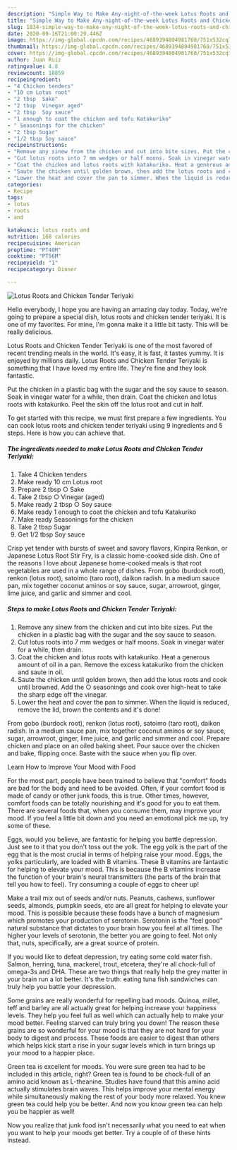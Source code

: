 ```yaml
---
description: "Simple Way to Make Any-night-of-the-week Lotus Roots and Chicken Tender Teriyaki"
title: "Simple Way to Make Any-night-of-the-week Lotus Roots and Chicken Tender Teriyaki"
slug: 1834-simple-way-to-make-any-night-of-the-week-lotus-roots-and-chicken-tender-teriyaki
date: 2020-09-16T21:00:29.446Z
image: https://img-global.cpcdn.com/recipes/4689394804981760/751x532cq70/lotus-roots-and-chicken-tender-teriyaki-recipe-main-photo.jpg
thumbnail: https://img-global.cpcdn.com/recipes/4689394804981760/751x532cq70/lotus-roots-and-chicken-tender-teriyaki-recipe-main-photo.jpg
cover: https://img-global.cpcdn.com/recipes/4689394804981760/751x532cq70/lotus-roots-and-chicken-tender-teriyaki-recipe-main-photo.jpg
author: Juan Ruiz
ratingvalue: 4.8
reviewcount: 18859
recipeingredient:
- "4 Chicken tenders"
- "10 cm Lotus root"
- "2 tbsp  Sake"
- "2 tbsp  Vinegar aged"
- "2 tbsp  Soy sauce"
- "1 enough to coat the chicken and tofu Katakuriko"
- " Seasonings for the chicken"
- "2 tbsp Sugar"
- "1/2 tbsp Soy sauce"
recipeinstructions:
- "Remove any sinew from the chicken and cut into bite sizes. Put the chicken in a plastic bag with the sugar and the soy sauce to season."
- "Cut lotus roots into 7 mm wedges or half moons. Soak in vinegar water for a while, then drain."
- "Coat the chicken and lotus roots with katakuriko. Heat a generous amount of oil in a pan. Remove the excess katakuriko from the chicken and saute in oil."
- "Saute the chicken until golden brown, then add the lotus roots and cook until browned. Add the ○ seasonings and cook over high-heat to take the sharp edge off the vinegar."
- "Lower the heat and cover the pan to simmer. When the liquid is reduced, remove the lid, brown the contents and it&#39;s done!"
categories:
- Recipe
tags:
- lotus
- roots
- and

katakunci: lotus roots and 
nutrition: 168 calories
recipecuisine: American
preptime: "PT40M"
cooktime: "PT56M"
recipeyield: "1"
recipecategory: Dinner

---
```



![Lotus Roots and Chicken Tender Teriyaki](https://img-global.cpcdn.com/recipes/4689394804981760/751x532cq70/lotus-roots-and-chicken-tender-teriyaki-recipe-main-photo.jpg)

Hello everybody, I hope you are having an amazing day today. Today, we're going to prepare a special dish, lotus roots and chicken tender teriyaki. It is one of my favorites. For mine, I'm gonna make it a little bit tasty. This will be really delicious.

Lotus Roots and Chicken Tender Teriyaki is one of the most favored of recent trending meals in the world. It's easy, it is fast, it tastes yummy. It is enjoyed by millions daily. Lotus Roots and Chicken Tender Teriyaki is something that I have loved my entire life. They're fine and they look fantastic.

Put the chicken in a plastic bag with the sugar and the soy sauce to season. Soak in vinegar water for a while, then drain. Coat the chicken and lotus roots with katakuriko. Peel the skin off the lotus root and cut in half.


To get started with this recipe, we must first prepare a few ingredients. You can cook lotus roots and chicken tender teriyaki using 9 ingredients and 5 steps. Here is how you can achieve that.

<!--inarticleads1-->

##### The ingredients needed to make Lotus Roots and Chicken Tender Teriyaki:

1. Take 4 Chicken tenders
1. Make ready 10 cm Lotus root
1. Prepare 2 tbsp ○ Sake
1. Take 2 tbsp ○ Vinegar (aged)
1. Make ready 2 tbsp ○ Soy sauce
1. Make ready 1 enough to coat the chicken and tofu Katakuriko
1. Make ready  Seasonings for the chicken
1. Take 2 tbsp Sugar
1. Get 1/2 tbsp Soy sauce


Crisp yet tender with bursts of sweet and savory flavors, Kinpira Renkon, or Japanese Lotus Root Stir Fry, is a classic home-cooked side dish. One of the reasons I love about Japanese home-cooked meals is that root vegetables are used in a whole range of dishes. From gobo (burdock root), renkon (lotus root), satoimo (taro root), daikon radish. In a medium sauce pan, mix together coconut aminos or soy sauce, sugar, arrowroot, ginger, lime juice, and garlic and simmer and cool. 

<!--inarticleads2-->

##### Steps to make Lotus Roots and Chicken Tender Teriyaki:

1. Remove any sinew from the chicken and cut into bite sizes. Put the chicken in a plastic bag with the sugar and the soy sauce to season.
1. Cut lotus roots into 7 mm wedges or half moons. Soak in vinegar water for a while, then drain.
1. Coat the chicken and lotus roots with katakuriko. Heat a generous amount of oil in a pan. Remove the excess katakuriko from the chicken and saute in oil.
1. Saute the chicken until golden brown, then add the lotus roots and cook until browned. Add the ○ seasonings and cook over high-heat to take the sharp edge off the vinegar.
1. Lower the heat and cover the pan to simmer. When the liquid is reduced, remove the lid, brown the contents and it&#39;s done!


From gobo (burdock root), renkon (lotus root), satoimo (taro root), daikon radish. In a medium sauce pan, mix together coconut aminos or soy sauce, sugar, arrowroot, ginger, lime juice, and garlic and simmer and cool. Prepare chicken and place on an oiled baking sheet. Pour sauce over the chicken and bake, flipping once. Baste with the sauce when you flip over. 

Learn How to Improve Your Mood with Food


For the most part, people have been trained to believe that "comfort" foods are bad for the body and need to be avoided. Often, if your comfort food is made of candy or other junk foods, this is true. Other times, however, comfort foods can be totally nourishing and it's good for you to eat them. There are several foods that, when you consume them, may improve your mood. If you feel a little bit down and you need an emotional pick me up, try some of these.

Eggs, would you believe, are fantastic for helping you battle depression. Just see to it that you don't toss out the yolk. The egg yolk is the part of the egg that is the most crucial in terms of helping raise your mood. Eggs, the yolks particularly, are loaded with B vitamins. These B vitamins are fantastic for helping to elevate your mood. This is because the B vitamins increase the function of your brain's neural transmitters (the parts of the brain that tell you how to feel). Try consuming a couple of eggs to cheer up!

Make a trail mix out of seeds and/or nuts. Peanuts, cashews, sunflower seeds, almonds, pumpkin seeds, etc are all great for helping to elevate your mood. This is possible because these foods have a bunch of magnesium which promotes your production of serotonin. Serotonin is the "feel good" natural substance that dictates to your brain how you feel at all times. The higher your levels of serotonin, the better you are going to feel. Not only that, nuts, specifically, are a great source of protein.

If you would like to defeat depression, try eating some cold water fish. Salmon, herring, tuna, mackerel, trout, etcetera, they're all chock-full of omega-3s and DHA. These are two things that really help the grey matter in your brain run a lot better. It's the truth: eating tuna fish sandwiches can truly help you battle your depression. 

Some grains are really wonderful for repelling bad moods. Quinoa, millet, teff and barley are all actually great for helping increase your happiness levels. They help you feel full as well which can actually help to make your mood better. Feeling starved can truly bring you down! The reason these grains are so wonderful for your mood is that they are not hard for your body to digest and process. These foods are easier to digest than others which helps kick start a rise in your sugar levels which in turn brings up your mood to a happier place.

Green tea is excellent for moods. You were sure green tea had to be included in this article, right? Green tea is found to be chock-full of an amino acid known as L-theanine. Studies have found that this amino acid actually stimulates brain waves. This helps improve your mental energy while simultaneously making the rest of your body more relaxed. You knew green tea could help you be better. And now you know green tea can help you be happier as well!

Now you realize that junk food isn't necessarily what you need to eat when you want to help your moods get better. Try  a  couple of  of  these  hints  instead.

